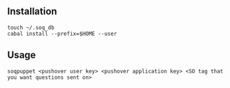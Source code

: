 Installation
------------

    touch ~/.soq_db
    cabal install --prefix=$HOME --user

Usage
-----

    soqpuppet <pushover user key> <pushover application key> <SO tag that you want questions sent on>

